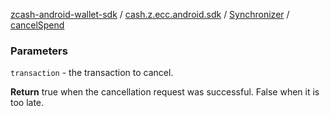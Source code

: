 [zcash-android-wallet-sdk](../../index.md) / [cash.z.ecc.android.sdk](../index.md) / [Synchronizer](index.md) / [cancelSpend](./cancel-spend.md)


### Parameters

`transaction` - the transaction to cancel.

**Return**
true when the cancellation request was successful. False when it is too late.

